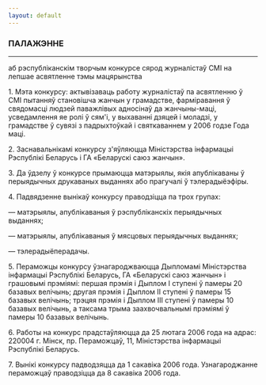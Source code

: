```yaml
---
layout: default
---
```


### ПАЛАЖЭННЕ

****

<span class="underline"></span>

аб рэспубліканскім творчым конкурсе сярод журналістаў СМI на лепшае
асвятленне тэмы мацярынства

1\. Мэта конкурсу: актывізаваць работу журналістаў па асвятленню ў СМI
пытанняў становішча жанчын у грамадстве, фарміравання ў свядомасці
людзей паважлівых адносінаў да жанчыны-маці, усведамлення яе ролі ў
сям'і, у выхаванні дзяцей і моладзі, у грамадстве ў сувязі з
падрыхтоўкай і святкаваннем у 2006 годзе Года маці.

2\. Заснавальнікамі конкурсу з'яўляюцца Міністэрства інфармацыі
Рэспублікі Беларусь і ГА «Беларускі саюз жанчын».

3\. Да ўдзелу ў конкурсе прымаюцца матэрыялы, якія апублікаваны ў
перыядычных друкаваных выданнях або прагучалі ў тэлерадыёэфіры.

4\. Падвядзенне вынікаў конкурсу праводзіцца па трох групах:

— матэрыялы, апублікаваныя ў рэспубліканскіх перыядычных выданнях;

— матэрыялы, апублікаваныя ў мясцовых перыядычных выданнях;

— тэлерадыёперадачы.

5\. Пераможцы конкурсу ўзнагароджваюцца Дыпломамі Міністэрства
інфармацыі Рэспублікі Беларусь, ГА «Беларускі саюз жанчын» і
грашовымі прэміямі: першая прэмія і Дыплом I ступені ў памеры 20
базавых велічынь; другая прэмія і Дыплом II ступені ў памеры 15
базавых велічынь; трэцяя прэмія і Дыплом III ступені ў памеры 10
базавых велічынь, а таксама трыма заахвочвальнымі прэміямі ў памеры
10 базавых велічынь.

6\. Работы на конкурс прадстаўляюцца да 25 лютага 2006 года на адрас:
220004 г. Мінск, пр. Пераможцаў, 11, Міністэрства інфармацыі Рэспублікі
Беларусь.

7\. Вынікі конкурсу падводзяцца да 1 сакавіка 2006 года. Узнагароджанне
пераможцаў праводзіцца да 8 сакавіка 2006 года.
